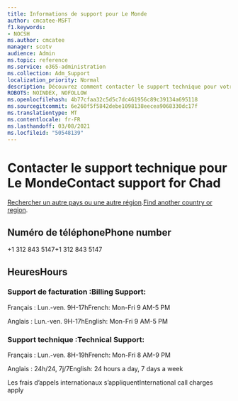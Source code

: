 ```yaml
---
title: Informations de support pour Le Monde
author: cmcatee-MSFT
f1.keywords:
- NOCSH
ms.author: cmcatee
manager: scotv
audience: Admin
ms.topic: reference
ms.service: o365-administration
ms.collection: Adm_Support
localization_priority: Normal
description: Découvrez comment contacter le support technique pour votre pays ou région.
ROBOTS: NOINDEX, NOFOLLOW
ms.openlocfilehash: 4b77cfaa32c5d5c7dc461956c89c39134a695118
ms.sourcegitcommit: 6e260f5f5842debe1098138eecea9068330dc17f
ms.translationtype: MT
ms.contentlocale: fr-FR
ms.lasthandoff: 03/08/2021
ms.locfileid: "50548139"
---
```

# <a name="contact-support-for-chad"></a><span data-ttu-id="c7fbf-103">Contacter le support technique pour Le Monde</span><span class="sxs-lookup"><span data-stu-id="c7fbf-103">Contact support for Chad</span></span>

<span data-ttu-id="c7fbf-104">[Rechercher un autre pays ou une autre région](../contact-support-for-business-products.md).</span><span class="sxs-lookup"><span data-stu-id="c7fbf-104">[Find another country or region](../contact-support-for-business-products.md).</span></span>

## <a name="phone-number"></a><span data-ttu-id="c7fbf-105">Numéro de téléphone</span><span class="sxs-lookup"><span data-stu-id="c7fbf-105">Phone number</span></span>
<span data-ttu-id="c7fbf-106">+1 312 843 5147</span><span class="sxs-lookup"><span data-stu-id="c7fbf-106">+1 312 843 5147</span></span>

## <a name="hours"></a><span data-ttu-id="c7fbf-107">Heures</span><span class="sxs-lookup"><span data-stu-id="c7fbf-107">Hours</span></span>
### <a name="billing-support"></a><span data-ttu-id="c7fbf-108">Support de facturation :</span><span class="sxs-lookup"><span data-stu-id="c7fbf-108">Billing Support:</span></span>

<span data-ttu-id="c7fbf-109">Français : Lun.-ven. 9H-17h</span><span class="sxs-lookup"><span data-stu-id="c7fbf-109">French: Mon-Fri 9 AM-5 PM</span></span>

<span data-ttu-id="c7fbf-110">Anglais : Lun.-ven. 9H-17h</span><span class="sxs-lookup"><span data-stu-id="c7fbf-110">English: Mon-Fri 9 AM-5 PM</span></span>

### <a name="technical-support"></a><span data-ttu-id="c7fbf-111">Support technique :</span><span class="sxs-lookup"><span data-stu-id="c7fbf-111">Technical Support:</span></span>

<span data-ttu-id="c7fbf-112">Français : Lun.-ven. 8H-19h</span><span class="sxs-lookup"><span data-stu-id="c7fbf-112">French: Mon-Fri 8 AM-9 PM</span></span>

<span data-ttu-id="c7fbf-113">Anglais : 24h/24, 7j/7</span><span class="sxs-lookup"><span data-stu-id="c7fbf-113">English: 24 hours a day, 7 days a week</span></span>

<span data-ttu-id="c7fbf-114">Les frais d’appels internationaux s’appliquent</span><span class="sxs-lookup"><span data-stu-id="c7fbf-114">International call charges apply</span></span>
